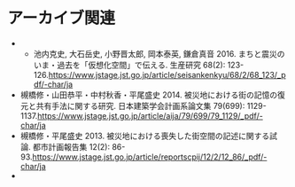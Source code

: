 # アーカイブ関連

- - 池内克史, 大石岳史, 小野晋太郎, 岡本泰英, 鎌倉真音 2016. まちと震災のいま・過去を「仮想化空間」で伝える. 生産研究 68(2): 123-126.https://www.jstage.jst.go.jp/article/seisankenkyu/68/2/68_123/_pdf/-char/ja
- 槻橋修・山田恭平・中村秋香・平尾盛史 2014. 被災地における街の記憶の復元と共有手法に関する研究. 日本建築学会計画系論文集 79(699): 1129-1137.https://www.jstage.jst.go.jp/article/aija/79/699/79_1129/_pdf/-char/ja
- 槻橋修・平尾盛史 2013. 被災地における喪失した街空間の記述に関する試論. 都市計画報告集 12(2): 86-93.https://www.jstage.jst.go.jp/article/reportscpij/12/2/12_86/_pdf/-char/ja
- 